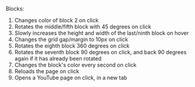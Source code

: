 Blocks:
1. Changes color of block 2 on click
2. Rotates the middle/fifth block with 45 degrees on click
3. Slowly increases the height and width of the last/ninth block on hover
4. Changes the grid gap/margin to 10px on click
5. Rotates the eighth block 360 degrees on click
6. Rotates the seventh block 90 degrees on click, and back 90 degrees again if it has already been rotated
7. Changes the block's color every second on click
8. Reloads the page on click
9. Opens a YouTube page on click, in a new tab
